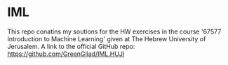 # IML

This repo conatins my soutions for the HW exercises in the course '67577 Introduction to Machine Learning' given at The Hebrew University of Jerusalem.
A link to the official GitHub repo: https://github.com/GreenGilad/IML.HUJI
